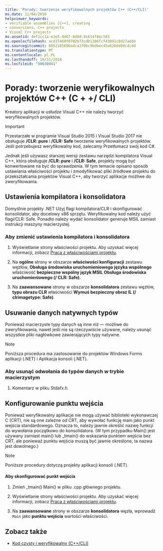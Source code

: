 ```yaml
---
title: 'Porady: tworzenie weryfikowalnych projektów C++ (C++/CLI)'
ms.date: 11/04/2016
helpviewer_keywords:
- verifiable assemblies [C++], creating
- conversions, C++ projects
- Visual C++ projects
ms.assetid: 4ef2cc1a-e3e5-4d67-8d8d-9c614f8ec5d3
ms.openlocfilehash: acd37469f0702b73cdb1386fcf43091c8d27aebb
ms.sourcegitcommit: 6052185696adca270bc9bdbec45a626dd89cdcdd
ms.translationtype: MT
ms.contentlocale: pl-PL
ms.lasthandoff: 10/31/2018
ms.locfileid: "50630441"
---
```

# <a name="how-to-create-verifiable-c-projects-ccli"></a>Porady: tworzenie weryfikowalnych projektów C++ (C + +/ CLI)

Kreatory aplikacji w usłudze Visual C++ nie należy tworzyć weryfikowalnych projektów.

> [!IMPORTANT]
> Przestarzałe w programie Visual Studio 2015 i Visual Studio 2017 nie obsługuje **/CLR: pure** i **/CLR: Safe** tworzenie weryfikowalnych projektów. Jeśli potrzebujesz weryfikowalny kod, zalecamy Przetłumacz swój kod C#.

Jednak jeśli używasz starszej wersji zestawu narzędzi kompilatora Visual C++, która obsługuje **/CLR: pure** i **/CLR: Safe**, projekty mogą być konwertowane na być do sprawdzenia. W tym temacie opisano sposób ustawiania właściwości projektu i zmodyfikować pliki źródłowe projektu do przekształcania projektów Visual C++, aby tworzyć aplikacje możliwe do zweryfikowania.

## <a name="compiler-and-linker-settings"></a>Ustawienia kompilatora i konsolidatora

Domyślnie projekty .NET Użyj flagi kompilatora/CLR i skonfigurować konsolidator, aby docelowy x86 sprzętu. Weryfikowalny kod należy użyć flagi/CLR: Safe. Ponadto należy wydać konsolidator generuje MSIL zamiast instrukcji maszyny macierzystej.

### <a name="to-change-the-compiler-and-linker-settings"></a>Aby zmienić ustawienia kompilatora i konsolidatora

1. Wyświetlanie strony właściwości projektu. Aby uzyskać więcej informacji, zobacz [Praca z właściwościami projektu](../ide/working-with-project-properties.md).

1. Na **ogólne** strony w obszarze **właściwości konfiguracji** zestawu węzłów, **Obsługa środowiska uruchomieniowego języka wspólnego** właściwość **bezpieczne wspólny język MSIL Obsługa środowiska uruchomieniowego (/ CLR: Safe)**.

1. Na **zaawansowane** strony w obszarze **konsolidatora** zestawu węzłów, **typu obrazu CLR** właściwości **Wymuś bezpieczny obraz IL (/ clrimagetype: Safe)**.

## <a name="removing-native-data-types"></a>Usuwanie danych natywnych typów

Ponieważ macierzyste typy danych są inne niż — możliwe do zweryfikowania, nawet jeśli nie są rzeczywiście używane, należy usunąć wszystkie pliki nagłówkowe zawierających typy natywne.

> [!NOTE]
> Poniższa procedura ma zastosowanie do projektów Windows Forms aplikacji (.NET) i Aplikacja konsoli (.NET).

### <a name="to-remove-references-to-native-data-types"></a>Aby usunąć odwołania do typów danych w trybie macierzystym

1. Komentarz w pliku Stdafx.h.

## <a name="configuring-an-entry-point"></a>Konfigurowanie punktu wejścia

Ponieważ weryfikowalny aplikacje nie mogą używać biblioteki wykonawczej C (CRT), nie są one zależne od CRT, aby wywołać funkcję main jako punkt wejścia standardowego. Oznacza to, należy jawnie określić nazwę funkcji do wywołania początkowo do konsolidatora. (W tym przypadku Main() jest używany zamiast main() lub _tmain() do wskazania punktem wejścia bez CRT, ale ponieważ punktu wejścia muszą być jawnie określone, ta nazwa jest dowolnego.)

> [!NOTE]
> Poniższe procedury dotyczą projekty aplikacji konsoli (.NET).

#### <a name="to-configure-an-entry-point"></a>Aby skonfigurować punkt wejścia

1. Zmień _tmain() Main() w pliku .cpp głównego projektu.

1. Wyświetlanie strony właściwości projektu. Aby uzyskać więcej informacji, zobacz [Praca z właściwościami projektu](../ide/working-with-project-properties.md).

1. Na **zaawansowane** strony w obszarze **konsolidatora** węzła, wprowadź `Main` jako **punktu wejścia** wartości właściwości.

## <a name="see-also"></a>Zobacz także

- [Kod czysty i weryfikowalny (C++/CLI)](../dotnet/pure-and-verifiable-code-cpp-cli.md)
